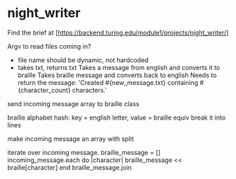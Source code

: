 # night_writer

Find the brief at [https://backend.turing.edu/module1/projects/night_writer/]

Argv to read files coming in?
  - file name should be dynamic, not hardcoded
  - takes txt, returns txt
Takes a message from english and converts it to braille
Takes braille message and converts back to english
Needs to return the message:
'Created #{new_message.txt} containing #{character_count} characters.'

send incoming message array to braille class


braille alphabet hash: key = english letter, value = braille equiv
break it into lines

make incoming message an array with split

iterate over incoming message.
  braille_message = []
  incoming_message.each do |character|
    braille_message << braille[character]
  end
  braille_message.join
